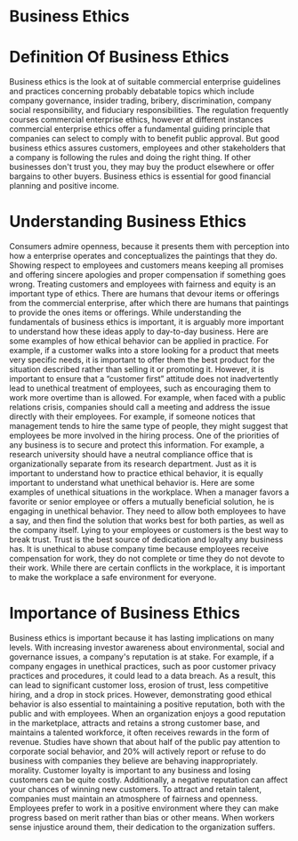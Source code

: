 # Business Ethics
# Definition Of Business Ethics
Business ethics is the look at of suitable commercial enterprise guidelines and practices concerning probably debatable topics which include company governance, insider trading, bribery, discrimination, company social responsibility, and fiduciary responsibilities. The regulation frequently courses commercial enterprise ethics, however at different instances commercial enterprise ethics offer a fundamental guiding principle that companies can select to comply with to benefit public approval.
But good business ethics assures customers, employees and other stakeholders that a company is following the rules and doing the right thing.  If other businesses don't trust you, they may buy the product elsewhere or offer bargains to other buyers.  Business ethics is essential for good financial planning and positive income.
# Understanding Business Ethics
Consumers admire openness, because it presents them with perception into how a enterprise operates and conceptualizes the paintings that they do. Showing respect to employees and customers means keeping all promises and offering sincere apologies and proper compensation if something goes wrong. Treating customers and employees with fairness and equity is an important type of ethics. There are humans that devour items or offerings from the commercial enterprise, after which there are humans that paintings to provide the ones items or offerings. While understanding the fundamentals of business ethics is important, it is arguably more important to understand how these ideas apply to day-to-day business.  Here are some examples of how ethical behavior can be applied in practice. For example, if a customer walks into a store looking for a product that meets very specific needs, it is important to offer them the best product for the situation described rather than selling it or promoting it.  However, it is important to ensure that a “customer first” attitude does not inadvertently lead to unethical treatment of employees, such as encouraging them to work more overtime than is allowed. For example, when faced with a public relations crisis, companies should call a meeting and address the issue directly with their employees. For example, if someone notices that management tends to hire the same type of people, they might suggest that employees be more involved in the hiring process. One of the priorities of any business is to secure and protect this information. For example, a research university should have a neutral compliance office that is organizationally separate from its research department. Just as it is important to understand how to practice ethical behavior, it is equally important to understand what unethical behavior is.  Here are some examples of unethical situations in the workplace. When a manager favors a favorite or senior employee or offers a mutually beneficial solution, he is engaging in unethical behavior.  They need to allow both employees to have a say, and then find the solution that works best for both parties, as well as the company itself. Lying to your employees or customers is the best way to break trust.  Trust is the best source of dedication and loyalty any business has. It is unethical to abuse company time because employees receive compensation for work, they do not complete or time they do not devote to their work. While there are certain conflicts in the workplace, it is important to make the workplace a safe environment for everyone.
# Importance of Business Ethics
Business ethics is important because it has lasting implications on many levels. With increasing investor awareness about environmental, social and governance issues, a company's reputation is at stake. For example, if a company engages in unethical practices, such as poor customer privacy practices and procedures, it could lead to a data breach. As a result, this can lead to significant customer loss, erosion of trust, less competitive hiring, and a drop in stock prices. However, demonstrating good ethical behavior is also essential to maintaining a positive reputation, both with the public and with employees.  When an organization enjoys a good reputation in the marketplace, attracts and retains a strong customer base, and maintains a talented workforce, it often receives rewards in the form of revenue. Studies have shown that about half of the public pay attention to corporate social behavior, and 20% will actively report or refuse to do business with companies they believe are behaving inappropriately. morality. Customer loyalty is important to any business and losing customers can be quite costly. Additionally, a negative reputation can affect your chances of winning new customers. To attract and retain talent, companies must maintain an atmosphere of fairness and openness. Employees prefer to work in a positive environment where they can make progress based on merit rather than bias or other means. When workers sense injustice around them, their dedication to the organization suffers.

